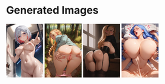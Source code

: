 # Generated Images



<img src="2025_10_04_01_thumb.webp" width="100"/> <img src="2025_10_04_02_thumb.webp" width="100"/> <img src="2025_10_04_03_thumb.webp" width="100"/> <img src="2025_10_04_04_thumb.webp" width="100"/>